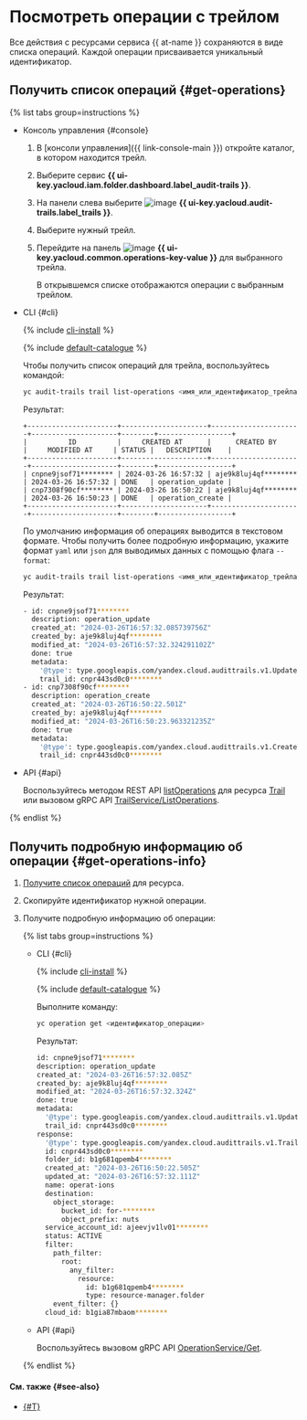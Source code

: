 # Посмотреть операции с трейлом

Все действия с ресурсами сервиса {{ at-name }} сохраняются в виде списка операций. Каждой операции присваивается уникальный идентификатор.

## Получить список операций {#get-operations}

{% list tabs group=instructions %}

- Консоль управления {#console}

  1. В [консоли управления]({{ link-console-main }}) откройте каталог, в котором находится трейл.
  1. Выберите сервис **{{ ui-key.yacloud.iam.folder.dashboard.label_audit-trails }}**.
  1. На панели слева выберите ![image](../../_assets/console-icons/route.svg) **{{ ui-key.yacloud.audit-trails.label_trails }}**.
  1. Выберите нужный трейл.
  1. Перейдите на панель ![image](../../_assets/console-icons/list-check.svg) **{{ ui-key.yacloud.common.operations-key-value }}** для выбранного трейла.

     В открывшемся списке отображаются операции с выбранным трейлом.

- CLI {#cli}

  {% include [cli-install](../../_includes/cli-install.md) %}

  {% include [default-catalogue](../../_includes/default-catalogue.md) %}

  Чтобы получить список операций для трейла, воспользуйтесь командой:

  ```bash
  yc audit-trails trail list-operations <имя_или_идентификатор_трейла>
  ```

  Результат:

  ```text
  +----------------------+---------------------+----------------------+---------------------+--------+------------------+
  |          ID          |     CREATED AT      |      CREATED BY      |     MODIFIED AT     | STATUS |   DESCRIPTION    |
  +----------------------+---------------------+----------------------+---------------------+--------+------------------+
  | cnpne9jsof71******** | 2024-03-26 16:57:32 | aje9k8luj4qf******** | 2024-03-26 16:57:32 | DONE   | operation_update |
  | cnp7308f90cf******** | 2024-03-26 16:50:22 | aje9k8luj4qf******** | 2024-03-26 16:50:23 | DONE   | operation_create |
  +----------------------+---------------------+----------------------+---------------------+--------+------------------+
  ```

  По умолчанию информация об операциях выводится в текстовом формате. Чтобы получить более подробную информацию, укажите формат `yaml` или `json` для выводимых данных с помощью флага `--format`:

  ```bash
  yc audit-trails trail list-operations <имя_или_идентификатор_трейла> --format yaml
  ```

  Результат:

  ```bash
  - id: cnpne9jsof71********
    description: operation_update
    created_at: "2024-03-26T16:57:32.085739756Z"
    created_by: aje9k8luj4qf********
    modified_at: "2024-03-26T16:57:32.324291102Z"
    done: true
    metadata:
      '@type': type.googleapis.com/yandex.cloud.audittrails.v1.UpdateTrailMetadata
      trail_id: cnpr443sd0c0********
  - id: cnp7308f90cf********
    description: operation_create
    created_at: "2024-03-26T16:50:22.501Z"
    created_by: aje9k8luj4qf********
    modified_at: "2024-03-26T16:50:23.963321235Z"
    done: true
    metadata:
      '@type': type.googleapis.com/yandex.cloud.audittrails.v1.CreateTrailMetadata
      trail_id: cnpr443sd0c0********
  ```

- API {#api}

  Воспользуйтесь методом REST API [listOperations](../api-ref/Trail/listOperations.md) для ресурса [Trail](../api-ref/Trail/index.md) или вызовом gRPC API [TrailService/ListOperations](../api-ref/grpc/trail_service.md#ListOperations).

{% endlist %}

## Получить подробную информацию об операции {#get-operations-info}

1. [Получите список операций](#get-operations) для ресурса.
1. Скопируйте идентификатор нужной операции.
1. Получите подробную информацию об операции:

    {% list tabs group=instructions %}

    - CLI {#cli}

      {% include [cli-install](../../_includes/cli-install.md) %}

      {% include [default-catalogue](../../_includes/default-catalogue.md) %}

      Выполните команду:

      ```bash
      yc operation get <идентификатор_операции>
      ```

      Результат:

      ```bash
      id: cnpne9jsof71********
      description: operation_update
      created_at: "2024-03-26T16:57:32.085Z"
      created_by: aje9k8luj4qf********
      modified_at: "2024-03-26T16:57:32.324Z"
      done: true
      metadata:
        '@type': type.googleapis.com/yandex.cloud.audittrails.v1.UpdateTrailMetadata
        trail_id: cnpr443sd0c0********
      response:
        '@type': type.googleapis.com/yandex.cloud.audittrails.v1.Trail
        id: cnpr443sd0c0********
        folder_id: b1g681qpemb4********
        created_at: "2024-03-26T16:50:22.505Z"
        updated_at: "2024-03-26T16:57:32.111Z"
        name: operat-ions
        destination:
          object_storage:
            bucket_id: for-********
            object_prefix: nuts
        service_account_id: ajeevjv1lv01********
        status: ACTIVE
        filter:
          path_filter:
            root:
              any_filter:
                resource:
                  id: b1g681qpemb4********
                  type: resource-manager.folder
          event_filter: {}
        cloud_id: b1gia87mbaom********
      ```

    - API {#api}

      Воспользуйтесь вызовом gRPC API [OperationService/Get](../api-ref/grpc/operation_service.md#Get).

    {% endlist %}

#### См. также {#see-also}

* [{#T}](../../api-design-guide/concepts/about-async.md)
